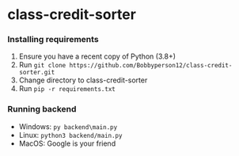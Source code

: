 # class-credit-sorter

### Installing requirements
1. Ensure you have a recent copy of Python (3.8+)
2. Run `git clone https://github.com/Bobbyperson12/class-credit-sorter.git`
3. Change directory to class-credit-sorter
4. Run `pip -r requirements.txt`

### Running backend
- Windows: `py backend\main.py`
- Linux: `python3 backend/main.py`
- MacOS: Google is your friend